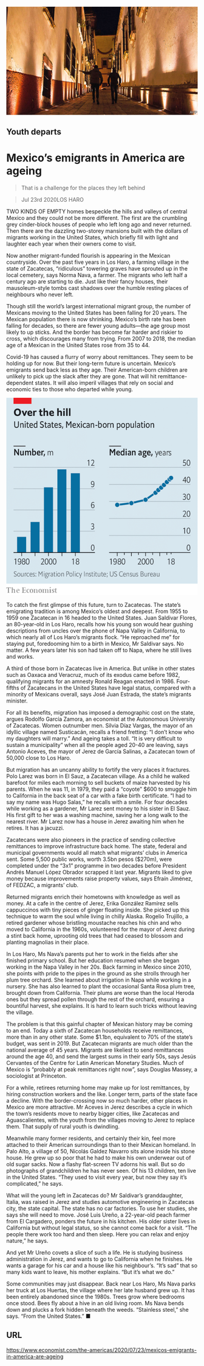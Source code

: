 ![](./images/20200725_AMP003_1.jpg)

## Youth departs

# Mexico’s emigrants in America are ageing

> That is a challenge for the places they left behind

> Jul 23rd 2020LOS HARO

TWO KINDS OF EMPTY homes bespeckle the hills and valleys of central Mexico and they could not be more different. The first are the crumbling grey cinder-block houses of people who left long ago and never returned. Then there are the dazzling two-storey mansions built with the dollars of migrants working in the United States, which briefly fill with light and laughter each year when their owners come to visit.

Now another migrant-funded flourish is appearing in the Mexican countryside. Over the past five years in Los Haro, a farming village in the state of Zacatecas, “ridiculous” towering graves have sprouted up in the local cemetery, says Norma Nava, a farmer. The migrants who left half a century ago are starting to die. Just like their fancy houses, their mausoleum-style tombs cast shadows over the humble resting places of neighbours who never left.

Though still the world’s largest international migrant group, the number of Mexicans moving to the United States has been falling for 20 years. The Mexican population there is now shrinking. Mexico’s birth rate has been falling for decades, so there are fewer young adults—the age group most likely to up sticks. And the border has become far harder and riskier to cross, which discourages many from trying. From 2007 to 2018, the median age of a Mexican in the United States rose from 35 to 44.

Covid-19 has caused a flurry of worry about remittances. They seem to be holding up for now. But their long-term future is uncertain. Mexico’s emigrants send back less as they age. Their American-born children are unlikely to pick up the slack after they are gone. That will hit remittance-dependent states. It will also imperil villages that rely on social and economic ties to those who departed while young.

![](./images/20200725_AMC578_0.png)

To catch the first glimpse of this future, turn to Zacatecas. The state’s emigrating tradition is among Mexico’s oldest and deepest. From 1955 to 1959 one Zacatecan in 16 headed to the United States. Juan Saldivar Flores, an 80-year-old in Los Haro, recalls how his young son would hear gushing descriptions from uncles over the phone of Napa Valley in California, to which nearly all of Los Haro’s migrants flock. “He reproached me” for staying put, foredooming him to a birth in Mexico, Mr Saldivar says. No matter. A few years later his son had taken off to Napa, where he still lives and works.

A third of those born in Zacatecas live in America. But unlike in other states such as Oaxaca and Veracruz, much of its exodus came before 1982, qualifying migrants for an amnesty Ronald Reagan enacted in 1986. Four-fifths of Zacatecans in the United States have legal status, compared with a minority of Mexicans overall, says José Juan Estrada, the state’s migrants minister.

For all its benefits, migration has imposed a demographic cost on the state, argues Rodolfo García Zamora, an economist at the Autonomous University of Zacatecas. Women outnumber men. Silvia Díaz Vargas, the mayor of an idyllic village named Susticacán, recalls a friend fretting: “I don’t know who my daughters will marry.” And ageing takes a toll. “It is very difficult to sustain a municipality” when all the people aged 20-40 are leaving, says Antonio Aceves, the mayor of Jerez de García Salinas, a Zacatecan town of 50,000 close to Los Haro.

But migration has an uncanny ability to fortify the very places it fractures. Polo Larez was born in El Sauz, a Zacatecan village. As a child he walked barefoot for miles each morning to sell buckets of maize harvested by his parents. When he was 11, in 1979, they paid a “coyote” $600 to smuggle him to California in the back seat of a car with a fake birth certificate. “I had to say my name was Hugo Salas,” he recalls with a smile. For four decades while working as a gardener, Mr Larez sent money to his sister in El Sauz. His first gift to her was a washing machine, saving her a long walk to the nearest river. Mr Larez now has a house in Jerez awaiting him when he retires. It has a jacuzzi.

Zacatecans were also pioneers in the practice of sending collective remittances to improve infrastructure back home. The state, federal and municipal governments would all match what migrants’ clubs in America sent. Some 5,500 public works, worth 3.5bn pesos ($270m), were completed under the “3x1” programme in two decades before President Andrés Manuel López Obrador scrapped it last year. Migrants liked to give money because improvements raise property values, says Efraín Jiménez, of FEDZAC, a migrants’ club.

Returned migrants enrich their hometowns with knowledge as well as money. At a cafe in the centre of Jerez, Erika González Ramírez sells cappuccinos with tiny pieces of ginger floating inside. She picked up this technique to warm the soul while living in chilly Alaska. Rogelio Trujillo, a retired gardener whose bristling moustache reaches his chin and who moved to California in the 1960s, volunteered for the mayor of Jerez during a stint back home, uprooting old trees that had ceased to blossom and planting magnolias in their place.

In Los Haro, Ms Nava’s parents put her to work in the fields after she finished primary school. But her education resumed when she began working in the Napa Valley in her 20s. Back farming in Mexico since 2010, she points with pride to the pipes in the ground as she strolls through her plum tree orchard. She learned about irrigation in Napa while working in a nursery. She has also learned to plant the occasional Santa Rosa plum tree, brought down from California. Their plums are worse than the local Heroda ones but they spread pollen through the rest of the orchard, ensuring a bountiful harvest, she explains. It is hard to learn such tricks without leaving the village.

The problem is that this gainful chapter of Mexican history may be coming to an end. Today a sixth of Zacatecan households receive remittances, more than in any other state. Some $1.1bn, equivalent to 70% of the state’s budget, was sent in 2019. But Zacatecan migrants are much older than the national average of 45 years. Migrants are likeliest to send remittances around the age 40, and send the largest sums in their early 50s, says Jesús Cervantes of the Centre for Latin American Monetary Studies. Much of Mexico is “probably at peak remittances right now”, says Douglas Massey, a sociologist at Princeton.

For a while, retirees returning home may make up for lost remittances, by hiring construction workers and the like. Longer term, parts of the state face a decline. With the border-crossing now so much harder, other places in Mexico are more attractive. Mr Aceves in Jerez describes a cycle in which the town’s residents move to nearby bigger cities, like Zacatecas and Aguascalientes, with the youth from the villages moving to Jerez to replace them. That supply of rural youth is dwindling.

Meanwhile many former residents, and certainly their kin, feel more attached to their American surroundings than to their Mexican homeland. In Palo Alto, a village of 50, Nicolás Galdez Navarro sits alone inside his stone house. He grew up so poor that he had to make his own underwear out of old sugar sacks. Now a flashy flat-screen TV adorns his wall. But so do photographs of grandchildren he has never seen. Of his 13 children, ten live in the United States. “They used to visit every year, but now they say it’s complicated,” he says.

What will the young left in Zacatecas do? Mr Saldivar’s granddaughter, Italia, was raised in Jerez and studies automotive engineering in Zacatecas city, the state capital. The state has no car factories. To use her studies, she says she will need to move. José Luis Ureño, a 22-year-old peach farmer from El Cargadero, ponders the future in his kitchen. His older sister lives in California but without legal status, so she cannot come back for a visit. “The people there work too hard and then sleep. Here you can relax and enjoy nature,” he says.

And yet Mr Ureño covets a slice of such a life. He is studying business administration in Jerez, and wants to go to California when he finishes. He wants a garage for his car and a house like his neighbour’s. “It’s sad” that so many kids want to leave, his mother explains. “But it’s what we do.”

Some communities may just disappear. Back near Los Haro, Ms Nava parks her truck at Los Huertas, the village where her late husband grew up. It has been entirely abandoned since the 1980s. Trees grow where bedrooms once stood. Bees fly about a hive in an old living room. Ms Nava bends down and plucks a fork hidden beneath the weeds. “Stainless steel,” she says. “From the United States.” ■

## URL

https://www.economist.com/the-americas/2020/07/23/mexicos-emigrants-in-america-are-ageing
